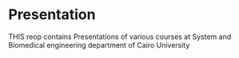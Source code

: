 # Presentation
THIS reop contains Presentations of various courses at System and Biomedical engineering department of Cairo University
